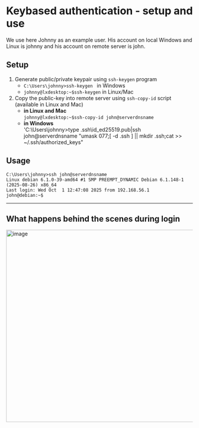 # Keybased authentication - setup and use  

We use here Johnny as an example user. His account on local Windows and Linux is johnny and his account on remote server is john.

## Setup 

1. Generate public/private keypair using `ssh-keygen` program  
   - `C:\Users\johnny>ssh-keygen ` in Windows  
   - `johnny@lxdesktop:~$ssh-keygen` in Linux/Mac  
3. Copy the public-key into remote server using `ssh-copy-id` script (available in Linux and Mac)
    - **in Linux and Mac**  
    `johnny@lxdesktop:~$ssh-copy-id john@serverdnsname`  
   - **in Windows**  
   'C:\Users\johnny>type .ssh\id_ed25519.pub|ssh john@serverdnsname "umask 077;[ -d  .ssh ] || mkdir .ssh;cat >> ~/.ssh/authorized_keys"



   


## Usage
```text
C:\Users\johnny>ssh john@serverdnsname
Linux debian 6.1.0-39-amd64 #1 SMP PREEMPT_DYNAMIC Debian 6.1.148-1 (2025-08-26) x86_64
Last login: Wed Oct  1 12:47:08 2025 from 192.168.56.1
john@debian:~$
```

---  

## What happens behind the scenes during login
<img width="1209" height="519" alt="image" src="https://github.com/user-attachments/assets/342a00f7-2431-47a5-a2a2-2bcf78f6b568" />





